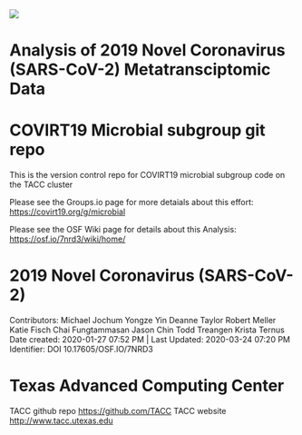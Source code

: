 <img src="https://github.com/MADscientist314/COVIRT19_Microbial/blob/master/images/coverphoto.png">

# Analysis of 2019 Novel Coronavirus (SARS-CoV-2) Metatransciptomic Data
# COVIRT19 Microbial subgroup git repo
This is the version control repo for COVIRT19 microbial subgroup code on the TACC cluster

Please see the Groups.io page for more detaials about this effort:
 https://covirt19.org/g/microbial

Please see the OSF Wiki page for details about this Analysis:
  https://osf.io/7nrd3/wiki/home/

# 2019 Novel Coronavirus (SARS-CoV-2)
Contributors: Michael Jochum Yongze Yin Deanne Taylor Robert Meller Katie Fisch Chai Fungtammasan Jason Chin Todd Treangen Krista Ternus
Date created: 2020-01-27 07:52 PM | Last Updated: 2020-03-24 07:20 PM
Identifier: DOI 10.17605/OSF.IO/7NRD3

# Texas Advanced Computing Center
TACC github repo https://github.com/TACC
TACC website http://www.tacc.utexas.edu
